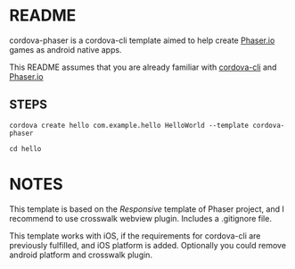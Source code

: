 # README #

cordova-phaser is a cordova-cli template aimed to help create [Phaser.io](http://www.phaser.io/) games as android native apps.


 This README assumes that you are already familiar with [cordova-cli](https://cordova.apache.org/docs/en/latest/guide/cli/) and [Phaser.io](http://www.phaser.io/)


## STEPS ##
```
cordova create hello com.example.hello HelloWorld --template cordova-phaser

cd hello

```



# NOTES #

This template is based on the *Responsive* template of Phaser project, and I recommend to use crosswalk webview plugin.
Includes a .gitignore file.

This template works with iOS, if the requirements for cordova-cli are previously fulfilled, and iOS platform is added. Optionally you could remove android platform and crosswalk plugin.

 